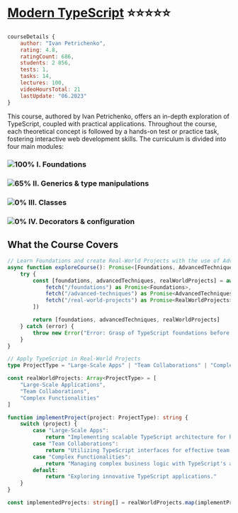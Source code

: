 # [Modern TypeScript](https://www.udemy.com/course/modern_typescript/) :star::star::star::star::star:

```javascript
courseDetails {
    author: "Ivan Petrichenko",
    rating: 4.8,    
    ratingCount: 686,
    students: 2 856,
    tests: 1,
    tasks: 14,
    lectures: 100,
    videoHoursTotal: 21
    lastUpdate: "06.2023"
}
```
This course, authored by Ivan Petrichenko, offers an in-depth exploration of TypeScript, coupled with practical applications. Throughout the course, each theoretical concept is followed by a hands-on test or practice task, fostering interactive web development skills. The curriculum is divided into four main modules:

### ![100%](https://geps.dev/progress/100) I. Foundations 

### ![65%](https://geps.dev/progress/65) II. Generics & type manipulations

### ![0%](https://geps.dev/progress/0) III. Classes

### ![0%](https://geps.dev/progress/0) IV. Decorators & configuration

## What the Course Covers

```typescript
// Learn Foundations and create Real-World Projects with the use of Advanced Techniques
async function exploreCourse(): Promise<[Foundations, AdvancedTechniques, RealWorldProjects]> {
    try {
        const [foundations, advancedTechniques, realWorldProjects] = await Promise.all([
            fetch("/foundations") as Promise<Foundations>,
            fetch("/advanced-techniques") as Promise<AdvancedTechniques>,
            fetch("/real-world-projects") as Promise<RealWorldProjects>
        ])

        return [foundations, advancedTechniques, realWorldProjects]
    } catch (error) {
        throw new Error("Error: Grasp of TypeScript foundations before advancing further")
    }
}

// Apply TypeScript in Real-World Projects
type ProjectType = "Large-Scale Apps" | "Team Collaborations" | "Complex Functionalities"

const realWorldProjects: Array<ProjectType> = [
    "Large-Scale Applications", 
    "Team Collaborations", 
    "Complex Functionalities"
]

function implementProject(project: ProjectType): string {
    switch (project) {
        case "Large-Scale Apps":
            return "Implementing scalable TypeScript architecture for high-traffic apps."
        case "Team Collaborations":
            return "Utilizing TypeScript interfaces for effective team collaboration."
        case "Complex Functionalities":
            return "Managing complex business logic with TypeScript's advanced type system."
        default:
            return "Exploring innovative TypeScript applications."
    }
}

const implementedProjects: string[] = realWorldProjects.map(implementProject)
```